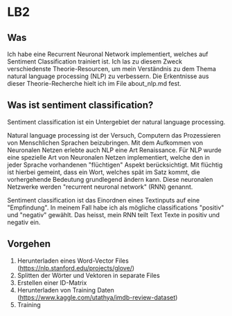# LB2
## Was
Ich habe eine Recurrent Neuronal Network implementiert, welches auf Sentiment Classification trainiert ist.
Ich las zu diesem Zweck verschiedenste Theorie-Resourcen, um mein Verständnis zu dem Thema natural language processing (NLP) zu verbessern.
Die Erkentnisse aus dieser Theorie-Recherche hielt ich im File about_nlp.md fest.

## Was ist sentiment classification?
Sentiment classification ist ein Untergebiet der natural language processing.

Natural language processing ist der Versuch, Computern das Prozessieren von Menschlichen Sprachen beizubringen.
Mit dem Aufkommen von Neuronalen Netzen erlebte auch NLP eine Art Renaissance.
Für NLP wurde eine spezielle Art von Neuronalen Netzen implementiert, welche den in jeder Sprache vorhandenen "flüchtigen" Aspekt berücksichtigt.
Mit flüchtig ist hierbei gemeint, dass ein Wort, welches spät im Satz kommt, die vorhergehende Bedeutung grundlegend ändern kann.
Diese neuronalen Netzwerke werden "recurrent neuronal network" (RNN) genannt.

Sentiment classification ist das Einordnen eines Textinputs auf eine "Empfindung". 
In meinem Fall habe ich als mögliche classifications "positiv" und "negativ" gewählt.
Das heisst, mein RNN teilt Text Texte in positiv und negativ ein.

## Vorgehen
1. Herunterladen eines Word-Vector Files (https://nlp.stanford.edu/projects/glove/)
2. Splitten der Wörter und Vektoren in separate Files
3. Erstellen einer ID-Matrix
4. Herunterladen von Training Daten (https://www.kaggle.com/utathya/imdb-review-dataset)
5. Training